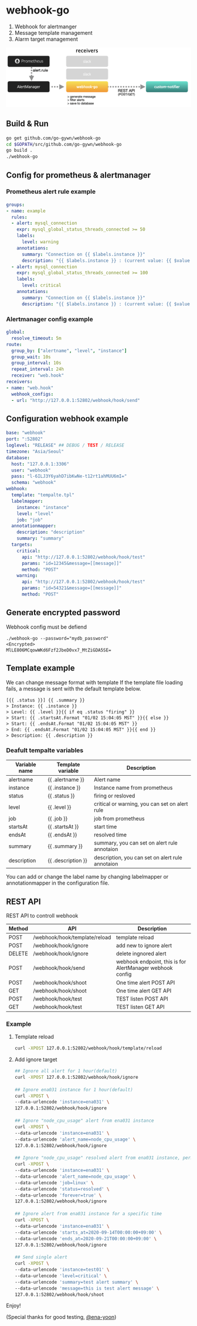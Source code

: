 # webhook-go

1. Webhook for alertmanger
2. Message template management
3. Alarm target management

<img src="images/webhook-go.png">

## Build & Run
```bash
go get github.com/go-gywn/webhook-go
cd $GOPATH/src/github.com/go-gywn/webhook-go
go build .
./webhook-go
```

## Config for prometheus & alertmanager

### Prometheus alert rule example
```yaml
groups:
- name: example
  rules:
  - alert: mysql_connection
    expr: mysql_global_status_threads_connected >= 50
    labels: 
      level: warning
    annotations:
      summary: "Connection on {{ $labels.instance }}"
      description: "{{ $labels.instance }} : (current value: {{ $value }})"
  - alert: mysql_connection
    expr: mysql_global_status_threads_connected >= 100
    labels: 
      level: critical
    annotations:
      summary: "Connection on {{ $labels.instance }}"
      description: "{{ $labels.instance }} : (current value: {{ $value }})"
```

### Alertmanager config example
```yaml
global:
  resolve_timeout: 5m 
route:
  group_by: ["alertname", "level", "instance"] 
  group_wait: 10s
  group_interval: 10s
  repeat_interval: 24h
  receiver: "web.hook" 
receivers:
- name: "web.hook"
  webhook_configs:
  - url: "http://127.0.0.1:52802/webhook/hook/send"
```

## Configuration webhook example
```yaml
base: "webhook"
port: ":52802"
loglevel: "RELEASE" ## DEBUG / TEST / RELEASE
timezone: "Asia/Seoul"
database:
  host: "127.0.0.1:3306"
  user: "webhook"
  pass: "l-6ILJ3Y6yahD7ibKwNe-t12rt1ahMUU6mI="
  schema: "webhook"
webhook:
  template: "tempalte.tpl"
  labelmapper:
    instance: "instance"
    level: "level"
    job: "job"
  annotationmapper:
    description: "description"
    summary: "summary"
  targets:
    critical:
      api: "http://127.0.0.1:52802/webhook/hook/test"
      params: "id=12345&message=[[message]]"
      method: "POST"
    warning:
      api: "http://127.0.0.1:52802/webhook/hook/test"
      params: "id=54321&message=[[message]]"
      method: "POST"
```

## Generate encrypted password
Webhook config must be defiend
```
./webhook-go --password="mydb_password"
<Encrypted>
MlLE806MCqowWKd6Fzf2JbeD0vx7_MtZiGDA5SE=
```

## Template example
We can change message format with template 
If the template file loading fails, a message is sent with the default template below.
```
[{{ .status }}] {{ .summary }}
> Instance: {{ .instance }}
> Level: {{ .level }}{{ if eq .status "firing" }}
> Start: {{ .startsAt.Format "01/02 15:04:05 MST" }}{{ else }}
> Start: {{ .endsAt.Format "01/02 15:04:05 MST" }}
> End: {{ .endsAt.Format "01/02 15:04:05 MST" }}{{ end }}
> Description: {{ .description }}
```

### Deafult tempalte variables

Variable name | Template variable     | Description
--------------|-----------------------|--------------
alertname     | {{ .alertname }}      | Alert name
instance      | {{ .instance }}       | Instance name from prometheus
status        | {{ .status }}         | firing or resloved
level         | {{ .level }}          | critical or warning, you can set on alert rule 
job           | {{ .job }}            | job from prometheus
startsAt      | {{ .startsAt }}       | start time
endsAt        | {{ .endsAt }}         | resolved time
summary       | {{ .summary }}        | summary, you can set on alert rule annotaion
description   | {{ .description }}    | description, you can set on alert rule annotaion

You can add or change the label name by changing labelmapper or annotationmapper in the configuration file.

## REST API
REST API to controll webhook

Method | API                            | Description
-------|--------------------------------|-------------
POST   | /webhook/hook/template/reload  | template reload
POST   | /webhook/hook/ignore           | add new to ignore alert
DELETE | /webhook/hook/ignore           | delete ingnored alert
POST   | /webhook/hook/send             | webhook endpoint, this is for AlertManager webhook config
POST   | /webhook/hook/shoot            | One time alert POST API
GET    | /webhook/hook/shoot            | One time alert GET API
POST   | /webhook/hook/test             | TEST listen POST API
GET    | /webhook/hook/test             | TEST listen GET API

### Example
1. Template reload
    ```bash
    curl -XPOST 127.0.0.1:52802/webhook/hook/template/reload
    ```
2. Add ignore target
    ```bash
    ## Ignore all alert for 1 hour(default)
    curl -XPOST 127.0.0.1:52802/webhook/hook/ignore

    ## Ignore ena031 instance for 1 hour(default)
    curl -XPOST \
    --data-urlencode 'instance=ena031' \
    127.0.0.1:52802/webhook/hook/ignore

    ## Ignore "node_cpu_usage" alert from ena031 instance
    curl -XPOST \
    --data-urlencode 'instance=ena031' \
    --data-urlencode 'alert_name=node_cpu_usage' \
    127.0.0.1:52802/webhook/hook/ignore

    ## Ignore "node_cpu_usage" resolved alert from ena031 instance, permanently
    curl -XPOST \
    --data-urlencode 'instance=ena031' \
    --data-urlencode 'alert_name=node_cpu_usage' \
    --data-urlencode 'job=linux' \
    --data-urlencode 'status=resolved' \
    --data-urlencode 'forever=true' \
    127.0.0.1:52802/webhook/hook/ignore

    ## Ignore alert from ena031 instance for a specific time
    curl -XPOST \
    --data-urlencode 'instance=ena031' \
    --data-urlencode 'starts_at=2020-09-14T00:00:00+09:00' \
    --data-urlencode 'ends_at=2020-09-21T00:00:00+09:00' \
    127.0.0.1:52802/webhook/hook/ignore

    ## Send single alert
    curl -XPOST \
    --data-urlencode 'instance=test01' \
    --data-urlencode 'level=critical' \
    --data-urlencode 'summary=test alert summary' \
    --data-urlencode 'message=this is test alert message' \
    127.0.0.1:52802/webhook/hook/shoot
    ```
Enjoy!

(Special thanks for good testing, [@ena-yoon]( https://github.com/ena-yoon ))
